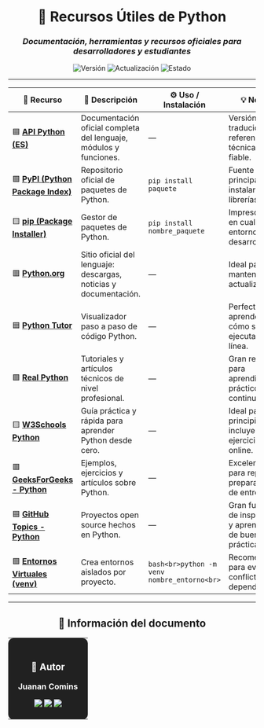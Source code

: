 <div align="center">

# 🐍 **Recursos Útiles de Python**

### *Documentación, herramientas y recursos oficiales para desarrolladores y estudiantes*

![Versión](https://img.shields.io/badge/Versión-1.0-1565C0?style=for-the-badge)
![Actualización](https://img.shields.io/badge/Actualizado-2025--10--30-43A047?style=for-the-badge)
![Estado](https://img.shields.io/badge/Estado-Estable-00C853?style=for-the-badge)

</div>

---

| 🔹 **Recurso** | 🧩 **Descripción** | ⚙️ **Uso / Instalación** | 💡 **Notas** |
|----------------|-------------------|---------------------------|---------------|
| 🟦 [**API Python (ES)**](https://docs.python.org/es/3/) | Documentación oficial completa del lenguaje, módulos y funciones. | — | Versión traducida, referencia técnica más fiable. |
| 🟩 [**PyPI (Python Package Index)**](https://pypi.org/) | Repositorio oficial de paquetes de Python. | `pip install paquete` | Fuente principal para instalar librerías. |
| 🟨 [**pip (Package Installer)**](https://pip.pypa.io/en/stable/) | Gestor de paquetes de Python. | `pip install nombre_paquete` | Imprescindible en cualquier entorno de desarrollo. |
| 🟥 [**Python.org**](https://www.python.org/) | Sitio oficial del lenguaje: descargas, noticias y documentación. | — | Ideal para mantenerse actualizado. |
| 🟦 [**Python Tutor**](https://pythontutor.com/) | Visualizador paso a paso de código Python. | — | Perfecto para aprender cómo se ejecuta cada línea. |
| 🟩 [**Real Python**](https://realpython.com/) | Tutoriales y artículos técnicos de nivel profesional. | — | Gran recurso para aprendizaje práctico y continuo. |
| 🟨 [**W3Schools Python**](https://www.w3schools.com/python/) | Guía práctica y rápida para aprender Python desde cero. | — | Ideal para principiantes, incluye ejercicios online. |
| 🟥 [**GeeksForGeeks - Python**](https://www.geeksforgeeks.org/python-programming-language/) | Ejemplos, ejercicios y artículos sobre Python. | — | Excelente para repaso y preparación de entrevistas. |
| 🟦 [**GitHub Topics - Python**](https://github.com/topics/python) | Proyectos open source hechos en Python. | — | Gran fuente de inspiración y aprendizaje de buenas prácticas. |
| 🟩 [**Entornos Virtuales (venv)**](https://docs.python.org/3/library/venv.html) | Crea entornos aislados por proyecto. | ```bash<br>python -m venv nombre_entorno<br>``` | Recomendado para evitar conflictos de dependencias. |

---

<div align="center">

## 📄 **Información del documento**

<table>
<tr>
<td align="center" bgcolor="#212121" style="color:white; padding:20px; border-radius:10px;">

### 👤 **Autor**

**Juanan Comins**

<a href="https://github.com/juanantoniocomins" target="_blank">
  <img src="https://img.shields.io/badge/GitHub-juanantoniocomins-181717?style=for-the-badge&logo=github&logoColor=white" />
</a>
<a href="https://www.linkedin.com/in/juan-comins-9222aa212/" target="_blank">
  <img src="https://img.shields.io/badge/LinkedIn-Juanan_Comins-0077B5?style=for-the-badge&logo=linkedin&logoColor=white" />
</a>
<a href="mailto:juanancomins@gmail.com">
  <img src="https://img.shields.io/badge/Email-Contacto-D14836?style=for-the-badge&logo=gmail&logoColor=white" />
</a>

</td>
</tr>
</table>

</div>
